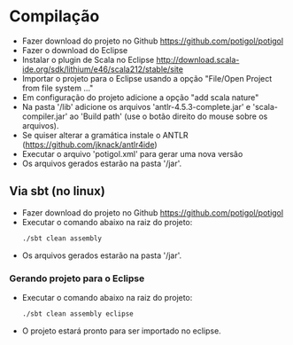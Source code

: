 # Compilação

 - Fazer download do projeto no Github https://github.com/potigol/potigol
 - Fazer o download do Eclipse
 - Instalar o plugin de Scala no Eclipse http://download.scala-ide.org/sdk/lithium/e46/scala212/stable/site
 - Importar o projeto para o Eclipse usando a opção "File/Open Project from file system ..."
 - Em configuração do projeto adicione a opção "add scala nature"
 - Na pasta '/lib' adicione os arquivos 'antlr-4.5.3-complete.jar' e 'scala-compiler.jar' ao 'Build path' (use o botão direito do mouse sobre os arquivos).
 - Se quiser alterar a gramática instale o ANTLR (https://github.com/jknack/antlr4ide)
 - Executar o arquivo 'potigol.xml' para gerar uma nova versão
 - Os arquivos gerados estarão na pasta '/jar'.

## Via sbt (no linux)

- Fazer download do projeto no Github https://github.com/potigol/potigol
- Executar o comando abaixo na raiz do projeto:
  ```sh
  ./sbt clean assembly
  ```
 - Os arquivos gerados estarão na pasta '/jar'.

### Gerando projeto para o Eclipse

- Executar o comando abaixo na raiz do projeto:
  ```sh
  ./sbt clean assembly eclipse
  ```
- O projeto estará pronto para ser importado no eclipse.
